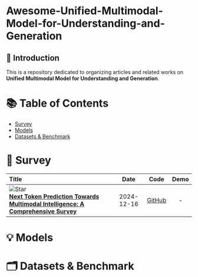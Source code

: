 # Awesome-Unified-Multimodal-Model-for-Understanding-and-Generation

## 🌟 Introduction
This is a repository dedicated to organizing articles and related works on **Unified Multimodal Model for Understanding and Generation**.

# 📚 Table of Contents
- [Survey](#Survey)
- [Models](#Models)
- [Datasets & Benchmark](#Datasets-&-Benchmark)

# 📝 Survey
|  Title  |   Date   |   Code   |   Demo   |
|:--------|:--------:|:--------:|:--------:|
| ![Star](https://img.shields.io/github/stars/LMM101/Awesome-Multimodal-Next-Token-Prediction.svg?style=social&label=Star) <br> [**Next Token Prediction Towards Multimodal Intelligence: A Comprehensive Survey**](https://arxiv.org/abs/2412.18619)| 2024-12-16 | [ GitHub](https://github.com/LMM101/Awesome-Multimodal-Next-Token-Prediction) | - |

# 💡 Models

# 🗂️ Datasets & Benchmark